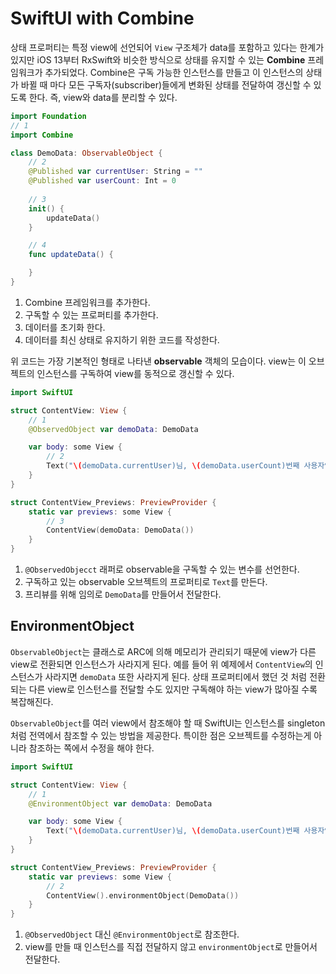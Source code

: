 # SwiftUI with Combine

상태 프로퍼티는 특정 view에 선언되어 `View` 구조체가 data를 포함하고 있다는 한계가 있지만 iOS 13부터 RxSwift와 비슷한 방식으로 상태를 유지할 수 있는 **Combine** 프레임워크가 추가되었다. Combine은 구독 가능한 인스턴스를 만들고 이 인스턴스의 상태가 바뀔 때 마다 모든 구독자(subscriber)들에게 변화된 상태를 전달하여 갱신할 수 있도록 한다. 즉, view와 data를 분리할 수 있다.

```swift
import Foundation
// 1
import Combine

class DemoData: ObservableObject {
	// 2
	@Published var currentUser: String = ""
	@Published var userCount: Int = 0
	
	// 3
	init() {
		updateData()
	}

	// 4
	func updateData() {

	}
}
```

1. Combine 프레임워크를 추가한다.
2. 구독할 수 있는 프로퍼티를 추가한다.
3. 데이터를 초기화 한다.
4. 데이터를 최신 상태로 유지하기 위한 코드를 작성한다.

위 코드는 가장 기본적인 형태로 나타낸 **observable** 객체의 모습이다. view는 이 오브젝트의 인스턴스를 구독하여 view를 동적으로 갱신할 수 있다.

```swift
import SwiftUI

struct ContentView: View {
	// 1
	@ObservedObject var demoData: DemoData

	var body: some View {
		// 2
		Text("\(demoData.currentUser)님, \(demoData.userCount)번째 사용자입니다.")
	}
}

struct ContentView_Previews: PreviewProvider {
	static var previews: some View {
		// 3
		ContentView(demoData: DemoData())
	}
}
```

1. `@ObservedObjecct` 래퍼로 observable을 구독할 수 있는 변수를 선언한다.
2. 구독하고 있는 observable 오브젝트의 프로퍼티로 `Text`를 만든다.
3. 프리뷰를 위해 임의로 `DemoData`를 만들어서 전달한다.

## EnvironmentObject

`ObservableObject`는 클래스로 ARC에 의해 메모리가 관리되기 때문에 view가 다른 view로 전환되면 인스턴스가 사라지게 된다. 예를 들어 위 예제에서 `ContentView`의 인스턴스가 사라지면 `demoData` 또한 사라지게 된다. 상태 프로퍼티에서 했던 것 처럼 전환되는 다른 view로 인스턴스를 전달할 수도 있지만 구독해야 하는 view가 많아질 수록 복잡해진다.

`ObservableObject`를 여러 view에서 참조해야 할 때 SwiftUI는 인스턴스를 singleton 처럼 전역에서 참조할 수 있는 방법을 제공한다. 특이한 점은 오브젝트를 수정하는게 아니라 참조하는 쪽에서 수정을 해야 한다.

```swift
import SwiftUI

struct ContentView: View {
	// 1
	@EnvironmentObject var demoData: DemoData

	var body: some View {
		Text("\(demoData.currentUser)님, \(demoData.userCount)번째 사용자입니다.")
	}
}

struct ContentView_Previews: PreviewProvider {
	static var previews: some View {
		// 2
		ContentView().environmentObject(DemoData())
	}
}
```

1. `@ObservedObject` 대신 `@EnvironmentObject`로 참조한다.
2. view를 만들 때 인스턴스를 직접 전달하지 않고 `environmentObject`로 만들어서 전달한다.